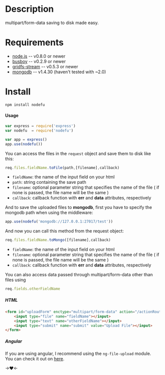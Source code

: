 Description
===========
multipart/form-data saving to disk made easy.

Requirements
============

* [node.js](http://nodejs.org/) -- v0.8.0 or newer
* [busboy](https://www.npmjs.com/package/busboy) -- v0.2.9 or newer
* [gridfs-stream](https://www.npmjs.com/package/gridfs-stream) -- v0.5.3 or newer
* [mongodb](https://www.npmjs.com/package/mongodb) -- v1.4.30 (haven't tested with ~2.0)


Install
=======

    npm install nodefu

#### Usage

```js
var express = require('express')
var nodefu  = require('nodefu')

var app = express()
app.use(nodefu())
```

You can access the files in the `request` object and save them to disk like this:

```js
req.files.fieldName.toFile(path,[filename],callback)
```
* `fieldName`: the name of the input field on your html
* `path`: string containing the save path
* `filename`: optional parameter string that specifies the name of the file ( if none is passed, the file name will be the same )
* `callback`: callback function with **err** and **data** attributes, respectively

And to save the uploaded files to **mongodb**, first you have to specify the mongodb path when using the middleware:

```js
app.use(nodefu('mongodb://127.0.0.1:27017/test'))
```


And now you can call this method from the request object:
```js
req.files.fieldName.toMongo([filename],callback)
```
* `fieldName`: the name of the input field on your html
* `filename`: optional parameter string that specifies the name of the file ( if none is passed, the file name will be the same )
* `callback`: callback function with **err** and **data** attributes, respectively


You can also access data passed through multipart/form-data other than files using

```js
req.fields.otherFieldName
```

##### HTML

```html
<form id="uploadForm" enctype="multipart/form-data" action="/actionRoute" method="post">
    <input type="file" name="fieldName"></input>
    <input type="text" name="otherFieldName"></input>
    <input type="submit" name="submit" value="Upload File"></input>
</form>
```

##### Angular

If you are using angular, I recommend using the `ng-file-upload` module. You can check it out on [here](https://github.com/danialfarid/ng-file-upload "ng-file-upload").

->♥<-
